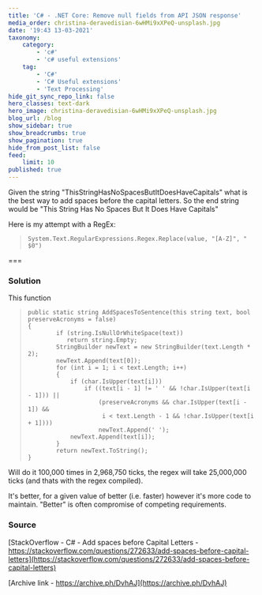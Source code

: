 ```yaml
---
title: 'C# - .NET Core: Remove null fields from API JSON response'
media_order: christina-deravedisian-6wHMi9xXPeQ-unsplash.jpg
date: '19:43 13-03-2021'
taxonomy:
    category:
        - 'c#'
        - 'c# useful extensions'
    tag:
        - 'C#'
        - 'C# Useful extensions'
        - 'Text Processing'
hide_git_sync_repo_link: false
hero_classes: text-dark
hero_image: christina-deravedisian-6wHMi9xXPeQ-unsplash.jpg
blog_url: /blog
show_sidebar: true
show_breadcrumbs: true
show_pagination: true
hide_from_post_list: false
feed:
    limit: 10
published: true
---
```


Given the string "ThisStringHasNoSpacesButItDoesHaveCapitals" what is the best way to add spaces before the capital letters. So the end string would be "This String Has No Spaces But It Does Have Capitals"

Here is my attempt with a RegEx:

>     System.Text.RegularExpressions.Regex.Replace(value, "[A-Z]", " $0")

===

### Solution

This function

>     public static string AddSpacesToSentence(this string text, bool preserveAcronyms = false)
>     {
>             if (string.IsNullOrWhiteSpace(text))
>                return string.Empty;
>             StringBuilder newText = new StringBuilder(text.Length * 2);
>             newText.Append(text[0]);
>             for (int i = 1; i < text.Length; i++)
>             {
>                 if (char.IsUpper(text[i]))
>                     if ((text[i - 1] != ' ' && !char.IsUpper(text[i - 1])) ||
>                         (preserveAcronyms && char.IsUpper(text[i - 1]) && 
>                          i < text.Length - 1 && !char.IsUpper(text[i + 1])))
>                         newText.Append(' ');
>                 newText.Append(text[i]);
>             }
>             return newText.ToString();
>     }
     

Will do it 100,000 times in 2,968,750 ticks, the regex will take 25,000,000 ticks (and thats with the regex compiled).

It's better, for a given value of better (i.e. faster) however it's more code to maintain. "Better" is often compromise of competing requirements.

### Source
[StackOverflow - C# - Add spaces before Capital Letters - https://stackoverflow.com/questions/272633/add-spaces-before-capital-letters](https://stackoverflow.com/questions/272633/add-spaces-before-capital-letters)

[Archive link - https://archive.ph/DvhAJ](https://archive.ph/DvhAJ)